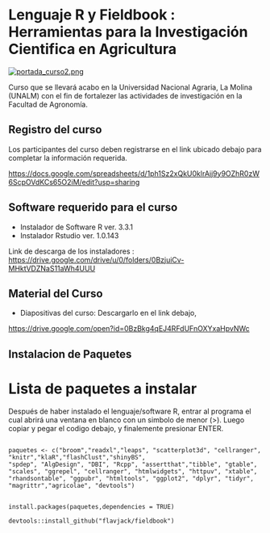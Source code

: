 # Lenguaje R y Fieldbook : Herramientas para la Investigación Cientifica en Agricultura

[![portada_curso2.png](https://s21.postimg.org/y1vx8hs0n/portada_curso2.png)](https://postimg.org/image/v7srv1pub/)

Curso que se llevará acabo en la Universidad Nacional Agraria, La Molina (UNALM) con el fin de fortalezer las actividades de investigación en la Facultad de Agronomía.


## Registro del curso

Los participantes del curso deben registrarse en el link ubicado debajo para completar la información requerida.


https://docs.google.com/spreadsheets/d/1ph1Sz2xQkU0klrAjj9y9OZhR0zW6ScpOVdKCs65O2iM/edit?usp=sharing


## Software requerido para el curso

- Instalador de Software R ver. 3.3.1
- Instalador Rstudio ver. 1.0.143

Link de descarga de los instaladores : https://drive.google.com/drive/u/0/folders/0BzjuiCv-MHktVDZNaS11aWh4UUU


## Material del Curso

- Diapositivas del curso: Descargarlo en el link debajo,

https://drive.google.com/open?id=0BzBkg4qEJ4RFdUFnOXYxaHpvNWc


## Instalacion de Paquetes

# Lista de paquetes a instalar

Después de haber instalado el lenguaje/software R, entrar al programa el cual abrirá una ventana en blanco con un simbolo de menor (>). Luego copiar y pegar el codigo debajo, y finalemente presionar ENTER.

```{r eval=F}

paquetes <- c("broom","readxl","leaps", "scatterplot3d", "cellranger", "knitr","klaR","flashClust","shinyBS",
"spdep", "AlgDesign", "DBI", "Rcpp", "assertthat","tibble", "gtable", "scales", "ggrepel", "cellranger", "htmlwidgets", "httpuv", "xtable", "rhandsontable", "ggpubr", "htmltools", "ggplot2", "dplyr", "tidyr", "magrittr","agricolae", "devtools")


install.packages(paquetes,dependencies = TRUE)

devtools::install_github("flavjack/fieldbook")
```




